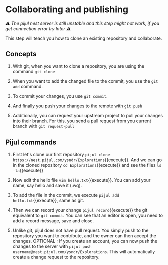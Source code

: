 # Collaborating and publishing

*⚠️ The pijul nest server is still unstable and this step might not work, if you get connection error try later ⚠️*

This step will teach you how to clone an existing repository and collaborate.

## Concepts

1. With git, when you want to clone a repository, you are using the command `git clone` 

2. When you want to add the changed file to the commit, you use the `git add` command.

3. To commit your changes, you use `git commit`.

4. And finally you push your changes to the remote with `git push`

5. Additionally, you can request your upstream project to pull your changes into their branch. For this, you send a pull request from you current branch with `git request-pull`

## Pijul commands

1. First let's clone our first repository `pijul clone https://nest.pijul.com/ysndr/Explorations`{{execute}}. And we can go in the cloned repository `cd Explorations`{{execute}} and see the files `ls -la`{{execute}}

2. Now edit the hello file `vim hello.txt`{{execute}}. You can add your name, say hello and save it (:wq). 

3. To add the file in the commit, we execute `pijul add hello.txt`{{execute}}, same as git.

4. Then we can record your change `pijul record`{{execute}} the git equivalent to `git commit`. You can see that an editor is open, you need to add a record message, save and close.

5. Unlike git, pijul does not have pull request. You simply push to the repository you want to contribute, and the owner can then accept the changes. OPTIONAL : If you create an account, you can now push the changes to the server with `pijul push username@nest.pijul.com/ysndr/Explorations`. This will automatically create a change request to the repository.
